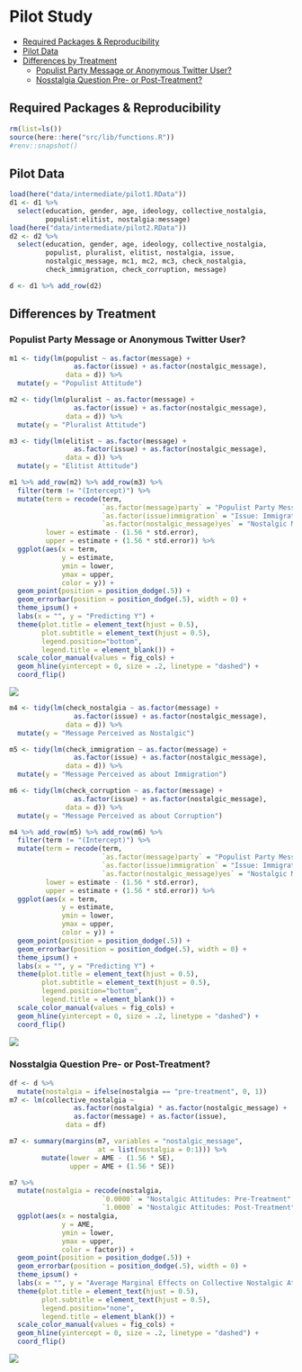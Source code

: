Pilot Study
================

-   [Required Packages &
    Reproducibility](#required-packages--reproducibility)
-   [Pilot Data](#pilot-data)
-   [Differences by Treatment](#differences-by-treatment)
    -   [Populist Party Message or Anonymous Twitter
        User?](#populist-party-message-or-anonymous-twitter-user)
    -   [Nosstalgia Question Pre- or
        Post-Treatment?](#nosstalgia-question-pre--or-post-treatment)

## Required Packages & Reproducibility

``` r
rm(list=ls())
source(here::here("src/lib/functions.R"))
#renv::snapshot()
```

## Pilot Data

``` r
load(here("data/intermediate/pilot1.RData")) 
d1 <- d1 %>% 
  select(education, gender, age, ideology, collective_nostalgia,
         populist:elitist, nostalgia:message)
load(here("data/intermediate/pilot2.RData"))
d2 <- d2 %>% 
  select(education, gender, age, ideology, collective_nostalgia,
         populist, pluralist, elitist, nostalgia, issue,
         nostalgic_message, mc1, mc2, mc3, check_nostalgia,
         check_immigration, check_corruption, message)

d <- d1 %>% add_row(d2)
```

## Differences by Treatment

### Populist Party Message or Anonymous Twitter User?

``` r
m1 <- tidy(lm(populist ~ as.factor(message) +
                as.factor(issue) + as.factor(nostalgic_message), 
              data = d)) %>% 
  mutate(y = "Populist Attitude")

m2 <- tidy(lm(pluralist ~ as.factor(message) +
                as.factor(issue) + as.factor(nostalgic_message), 
              data = d)) %>% 
  mutate(y = "Pluralist Attitude")

m3 <- tidy(lm(elitist ~ as.factor(message) +
                as.factor(issue) + as.factor(nostalgic_message), 
              data = d)) %>% 
  mutate(y = "Elitist Attitude")

m1 %>% add_row(m2) %>% add_row(m3) %>% 
  filter(term != "(Intercept)") %>% 
  mutate(term = recode(term, 
                       `as.factor(message)party` = "Populist Party Message",
                       `as.factor(issue)immigration` = "Issue: Immigration",
                       `as.factor(nostalgic_message)yes` = "Nostalgic Message"),
         lower = estimate - (1.56 * std.error),
         upper = estimate + (1.56 * std.error)) %>% 
  ggplot(aes(x = term, 
             y = estimate,
             ymin = lower,
             ymax = upper,
             color = y)) +
  geom_point(position = position_dodge(.5)) + 
  geom_errorbar(position = position_dodge(.5), width = 0) +
  theme_ipsum() +
  labs(x = "", y = "Predicting Y") +
  theme(plot.title = element_text(hjust = 0.5),
        plot.subtitle = element_text(hjust = 0.5),
        legend.position="bottom",
        legend.title = element_blank()) +
  scale_color_manual(values = fig_cols) +
  geom_hline(yintercept = 0, size = .2, linetype = "dashed") +
  coord_flip()
```

<img src="../../report/figures/Diff-DV-Treat-1.png" style="display: block; margin: auto;" />

``` r
m4 <- tidy(lm(check_nostalgia ~ as.factor(message) +
                as.factor(issue) + as.factor(nostalgic_message), 
              data = d)) %>% 
  mutate(y = "Message Perceived as Nostalgic")

m5 <- tidy(lm(check_immigration ~ as.factor(message) +
                as.factor(issue) + as.factor(nostalgic_message), 
              data = d)) %>% 
  mutate(y = "Message Perceived as about Immigration")

m6 <- tidy(lm(check_corruption ~ as.factor(message) +
                as.factor(issue) + as.factor(nostalgic_message), 
              data = d)) %>% 
  mutate(y = "Message Perceived as about Corruption")

m4 %>% add_row(m5) %>% add_row(m6) %>% 
  filter(term != "(Intercept)") %>% 
  mutate(term = recode(term, 
                       `as.factor(message)party` = "Populist Party Message",
                       `as.factor(issue)immigration` = "Issue: Immigration",
                       `as.factor(nostalgic_message)yes` = "Nostalgic Message"),
         lower = estimate - (1.56 * std.error),
         upper = estimate + (1.56 * std.error)) %>% 
  ggplot(aes(x = term, 
             y = estimate,
             ymin = lower,
             ymax = upper,
             color = y)) +
  geom_point(position = position_dodge(.5)) + 
  geom_errorbar(position = position_dodge(.5), width = 0) +
  theme_ipsum() +
  labs(x = "", y = "Predicting Y") +
  theme(plot.title = element_text(hjust = 0.5),
        plot.subtitle = element_text(hjust = 0.5),
        legend.position="bottom",
        legend.title = element_blank()) +
  scale_color_manual(values = fig_cols) +
  geom_hline(yintercept = 0, size = .2, linetype = "dashed") +
  coord_flip()
```

<img src="../../report/figures/Diff-DV-Treat-2.png" style="display: block; margin: auto;" />

### Nosstalgia Question Pre- or Post-Treatment?

``` r
df <- d %>% 
  mutate(nostalgia = ifelse(nostalgia == "pre-treatment", 0, 1))
m7 <- lm(collective_nostalgia ~ 
                as.factor(nostalgia) * as.factor(nostalgic_message) +
                as.factor(message) + as.factor(issue), 
              data = df)

m7 <- summary(margins(m7, variables = "nostalgic_message", 
                      at = list(nostalgia = 0:1))) %>%
        mutate(lower = AME - (1.56 * SE),
               upper = AME + (1.56 * SE)) 

m7 %>% 
  mutate(nostalgia = recode(nostalgia, 
                       `0.0000` = "Nostalgic Attitudes: Pre-Treatment",
                       `1.0000` = "Nostalgic Attitudes: Post-Treatment")) %>% 
  ggplot(aes(x = nostalgia, 
             y = AME,
             ymin = lower,
             ymax = upper,
             color = factor)) +
  geom_point(position = position_dodge(.5)) + 
  geom_errorbar(position = position_dodge(.5), width = 0) +
  theme_ipsum() +
  labs(x = "", y = "Average Marginal Effects on Collective Nostalgic Attitudes for Exposure to Nostalgic Message") +
  theme(plot.title = element_text(hjust = 0.5),
        plot.subtitle = element_text(hjust = 0.5),
        legend.position="none",
        legend.title = element_blank()) +
  scale_color_manual(values = fig_cols) +
  geom_hline(yintercept = 0, size = .2, linetype = "dashed") +
  coord_flip()
```

<img src="../../report/figures/nost-pre-post-1.png" style="display: block; margin: auto;" />

